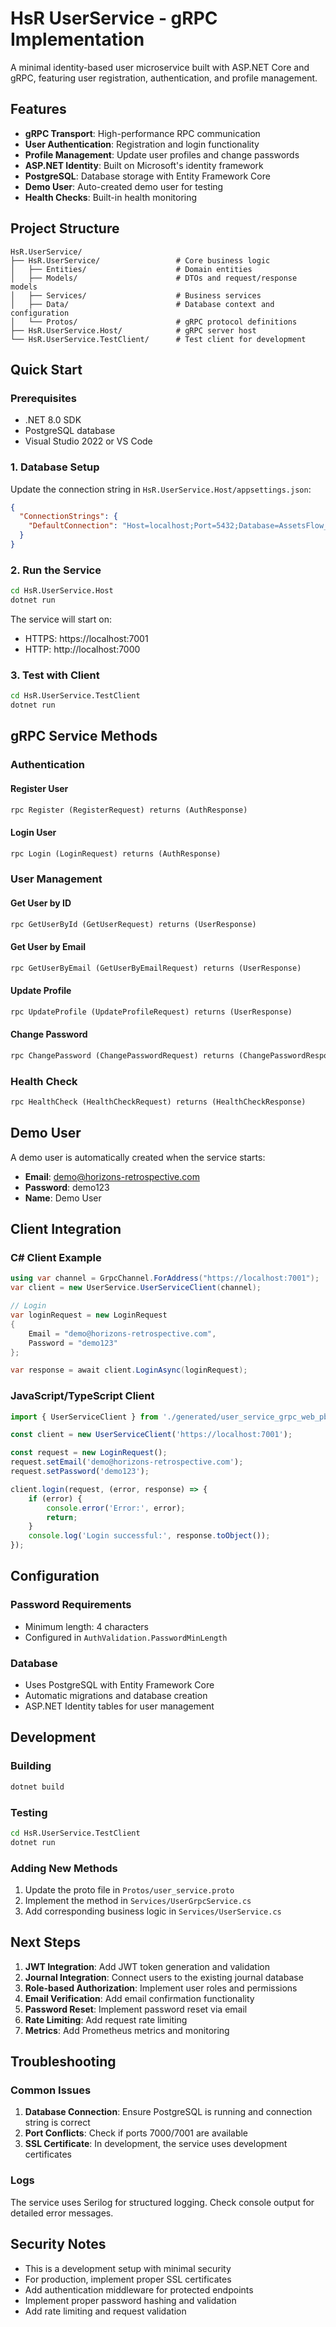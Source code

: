 # HsR UserService - gRPC Implementation

A minimal identity-based user microservice built with ASP.NET Core and gRPC, featuring user registration, authentication, and profile management.

## Features

- **gRPC Transport**: High-performance RPC communication
- **User Authentication**: Registration and login functionality
- **Profile Management**: Update user profiles and change passwords
- **ASP.NET Identity**: Built on Microsoft's identity framework
- **PostgreSQL**: Database storage with Entity Framework Core
- **Demo User**: Auto-created demo user for testing
- **Health Checks**: Built-in health monitoring

## Project Structure

```
HsR.UserService/
├── HsR.UserService/                 # Core business logic
│   ├── Entities/                    # Domain entities
│   ├── Models/                      # DTOs and request/response models
│   ├── Services/                    # Business services
│   ├── Data/                        # Database context and configuration
│   └── Protos/                      # gRPC protocol definitions
├── HsR.UserService.Host/            # gRPC server host
└── HsR.UserService.TestClient/      # Test client for development
```

## Quick Start

### Prerequisites

- .NET 8.0 SDK
- PostgreSQL database
- Visual Studio 2022 or VS Code

### 1. Database Setup

Update the connection string in `HsR.UserService.Host/appsettings.json`:

```json
{
  "ConnectionStrings": {
    "DefaultConnection": "Host=localhost;Port=5432;Database=AssetsFlow_Users;Username=postgres;Password=your_password;"
  }
}
```

### 2. Run the Service

```bash
cd HsR.UserService.Host
dotnet run
```

The service will start on:
- HTTPS: https://localhost:7001
- HTTP: http://localhost:7000

### 3. Test with Client

```bash
cd HsR.UserService.TestClient
dotnet run
```

## gRPC Service Methods

### Authentication

#### Register User
```protobuf
rpc Register (RegisterRequest) returns (AuthResponse)
```

#### Login User
```protobuf
rpc Login (LoginRequest) returns (AuthResponse)
```

### User Management

#### Get User by ID
```protobuf
rpc GetUserById (GetUserRequest) returns (UserResponse)
```

#### Get User by Email
```protobuf
rpc GetUserByEmail (GetUserByEmailRequest) returns (UserResponse)
```

#### Update Profile
```protobuf
rpc UpdateProfile (UpdateProfileRequest) returns (UserResponse)
```

#### Change Password
```protobuf
rpc ChangePassword (ChangePasswordRequest) returns (ChangePasswordResponse)
```

### Health Check
```protobuf
rpc HealthCheck (HealthCheckRequest) returns (HealthCheckResponse)
```

## Demo User

A demo user is automatically created when the service starts:

- **Email**: demo@horizons-retrospective.com
- **Password**: demo123
- **Name**: Demo User

## Client Integration

### C# Client Example

```csharp
using var channel = GrpcChannel.ForAddress("https://localhost:7001");
var client = new UserService.UserServiceClient(channel);

// Login
var loginRequest = new LoginRequest
{
    Email = "demo@horizons-retrospective.com",
    Password = "demo123"
};

var response = await client.LoginAsync(loginRequest);
```

### JavaScript/TypeScript Client

```javascript
import { UserServiceClient } from './generated/user_service_grpc_web_pb.js';

const client = new UserServiceClient('https://localhost:7001');

const request = new LoginRequest();
request.setEmail('demo@horizons-retrospective.com');
request.setPassword('demo123');

client.login(request, (error, response) => {
    if (error) {
        console.error('Error:', error);
        return;
    }
    console.log('Login successful:', response.toObject());
});
```

## Configuration

### Password Requirements

- Minimum length: 4 characters
- Configured in `AuthValidation.PasswordMinLength`

### Database

- Uses PostgreSQL with Entity Framework Core
- Automatic migrations and database creation
- ASP.NET Identity tables for user management

## Development

### Building

```bash
dotnet build
```

### Testing

```bash
cd HsR.UserService.TestClient
dotnet run
```

### Adding New Methods

1. Update the proto file in `Protos/user_service.proto`
2. Implement the method in `Services/UserGrpcService.cs`
3. Add corresponding business logic in `Services/UserService.cs`

## Next Steps

1. **JWT Integration**: Add JWT token generation and validation
2. **Journal Integration**: Connect users to the existing journal database
3. **Role-based Authorization**: Implement user roles and permissions
4. **Email Verification**: Add email confirmation functionality
5. **Password Reset**: Implement password reset via email
6. **Rate Limiting**: Add request rate limiting
7. **Metrics**: Add Prometheus metrics and monitoring

## Troubleshooting

### Common Issues

1. **Database Connection**: Ensure PostgreSQL is running and connection string is correct
2. **Port Conflicts**: Check if ports 7000/7001 are available
3. **SSL Certificate**: In development, the service uses development certificates

### Logs

The service uses Serilog for structured logging. Check console output for detailed error messages.

## Security Notes

- This is a development setup with minimal security
- For production, implement proper SSL certificates
- Add authentication middleware for protected endpoints
- Implement proper password hashing and validation
- Add rate limiting and request validation 